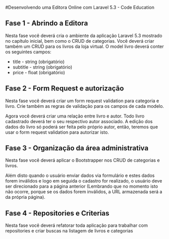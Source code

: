 #Desenvolvendo uma Editora Online com Laravel 5.3 - Code Education
## Fase 1 - Abrindo a Editora
Nesta fase você deverá cria o ambiente da aplicação Laravel 5.3 mostrado no capítulo inicial, bem como o CRUD de categorias.
Você deverá criar também um CRUD para os livros da loja virtual. O model livro deverá conter os seguintes campos:

* title - string (obrigatório)
* subtitle - string (obrigatório)
* price - float (obrigatório)

## Fase 2 - Form Request e autorização

Nesta fase você deverá criar um form request validation para categoria e livro. Crie também as regras de validação para os campos de cada modelo.

Agora você deverá criar uma relação entre livro e autor. Todo livro cadastrado deverá ter o seu respectivo autor associado.
A edição dos dados do livro só poderá ser feita pelo próprio autor, então, teremos que usar o form request validation para autorizar isto.

## Fase 3 - Organização da área administrativa

Nesta fase você deverá aplicar o Bootstrapper nos CRUD de categorias e livros.

Além disto quando o usuário enviar dados via formulário e estes dados forem inválidos e logo em seguida o cadastro for realizado, o usuário deve ser direcionado para a página anterior (Lembrando que no momento isto não ocorre, porque se os dados forem inválidos, a URL armazenada será a da própria página).

## Fase 4 - Repositories e Criterias

Nesta fase você deverá refatorar toda aplicação para trabalhar com repositories e criar buscas na listagem de livros e categorias
